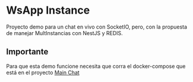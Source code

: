 # WsApp Instance

Proyecto demo para un chat en vivo con SocketIO, pero, con la propuesta de manejar MultInstancias con NestJS y REDIS.

## Importante

Para que esta demo funcione necesita que corra el docker-compose que está en el proyecto [Main Chat](https://github.com/nestjs/nest)

